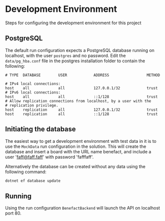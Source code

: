 Development Environment
=======================

Steps for configuring the development environment for this project

PostgreSQL
----------

The default run configuration expects a PostgreSQL database running on localhost, with the user `postgres` and
no password. Edit the `data/pg_hba.conf` file in the postgres installation folder to contain the following:

```
# TYPE  DATABASE        USER            ADDRESS                 METHOD

# IPv4 local connections:
host    all             all             127.0.0.1/32            trust
# IPv6 local connections:
host    all             all             ::1/128                 trust
# Allow replication connections from localhost, by a user with the
# replication privilege.
host    replication     all             127.0.0.1/32            trust
host    replication     all             ::1/128                 trust
```

Initiating the database
-----------------------

The easiest way to get a development environment with test data in it is to use the `MockData` run configuration
in the solution. This will create the database and insert a board with the URL name benefact, and include a user
'faff@faff.faff' with password 'fafffaff'.

Alternatively the database can be created without any data using the following command:

```bash
dotnet ef database update
```

Running
-------

Using the run configuration `BenefactBackend` will launch the API on localhost port 80.
